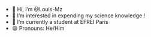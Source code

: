 - 👋 Hi, I’m @Louis-Mz
- 👀 I’m interested in expending my science knowledge !
- 🌱 I’m currently a student at EFREI Paris
- 😄 Pronouns: He/Him

<!---
Louis-Mz/Louis-Mz is a ✨ special ✨ repository because its `README.md` (this file) appears on your GitHub profile.
You can click the Preview link to take a look at your changes.
--->
